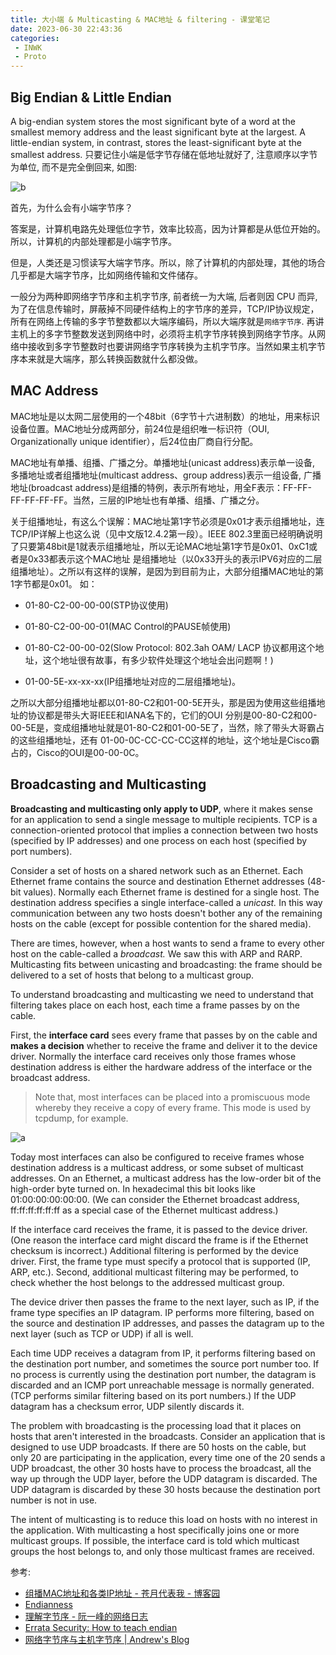 ```yaml
---
title: 大小端 & Multicasting & MAC地址 & filtering - 课堂笔记
date: 2023-06-30 22:43:36
categories:
 - INWK
 - Proto
---
```


## Big Endian & Little Endian

A big-endian system stores the most significant byte of a word at the smallest memory address and the least significant byte at the largest. A little-endian system, in contrast, stores the least-significant byte at the smallest address. 只要记住小端是低字节存储在低地址就好了, 注意顺序以字节为单位, 而不是完全倒回来, 如图:

![b](b.png)

首先，为什么会有小端字节序？

答案是，计算机电路先处理低位字节，效率比较高，因为计算都是从低位开始的。所以，计算机的内部处理都是小端字节序。

但是，人类还是习惯读写大端字节序。所以，除了计算机的内部处理，其他的场合几乎都是大端字节序，比如网络传输和文件储存。

一般分为两种即网络字节序和主机字节序, 前者统一为大端, 后者则因 CPU 而异, 为了在信息传输时，屏蔽掉不同硬件结构上的字节序的差异，TCP/IP协议规定，所有在网络上传输的多字节整数都以大端序编码，所以大端序就是`网络字节序`. 再讲主机上的多字节整数发送到网络中时，必须将主机字节序转换到网络字节序。从网络中接收到多字节整数时也要讲网络字节序转换为主机字节序。当然如果主机字节序本来就是大端序，那么转换函数就什么都没做。

## MAC Address

MAC地址是以太网二层使用的一个48bit（6字节十六进制数）的地址，用来标识设备位置。MAC地址分成两部分，前24位是组织唯一标识符（OUI, Organizationally unique identifier），后24位由厂商自行分配。

MAC地址有单播、组播、广播之分。单播地址(unicast address)表示单一设备, 多播地址或者组播地址(multicast address、group address)表示一组设备, 广播地址(broadcast address)是组播的特例，表示所有地址，用全F表示：FF-FF-FF-FF-FF-FF。当然，三层的IP地址也有单播、组播、广播之分。

关于组播地址，有这么个误解：MAC地址第1字节必须是0x01才表示组播地址，连TCP/IP详解上也这么说（见中文版12.4.2第一段）。IEEE 802.3里面已经明确说明了只要第48bit是1就表示组播地址，所以无论MAC地址第1字节是0x01、0xC1或者是0x33都表示这个MAC地址 是组播地址（以0x33开头的表示IPV6对应的二层组播地址）。之所以有这样的误解，是因为到目前为止，大部分组播MAC地址的第1字节都是0x01。 如：

- 01-80-C2-00-00-00(STP协议使用)

- 01-80-C2-00-00-01(MAC Control的PAUSE帧使用)

- 01-80-C2-00-00-02(Slow Protocol: 802.3ah OAM/ LACP 协议都用这个地址，这个地址很有故事，有多少软件处理这个地址会出问题啊！)

- 01-00-5E-xx-xx-xx(IP组播地址对应的二层组播地址)。

之所以大部分组播地址都以01-80-C2和01-00-5E开头，那是因为使用这些组播地址的协议都是带头大哥IEEE和IANA名下的，它们的OUI 分别是00-80-C2和00-00-5E是，变成组播地址就是01-80-C2和01-00-5E了，当然，除了带头大哥霸占的这些组播地址，还有 01-00-0C-CC-CC-CC这样的地址，这个地址是Cisco霸占的，Cisco的OUI是00-00-0C。

## Broadcasting and Multicasting

**Broadcasting and multicasting only apply to UDP**, where it makes sense for an application to send a single message to multiple recipients. TCP is a connection-oriented protocol that implies a connection between two hosts (specified by IP addresses) and one process on each host (specified by port numbers).

Consider a set of hosts on a shared network such as an Ethernet. Each Ethernet frame contains the source and destination Ethernet addresses (48-bit values). Normally each Ethernet frame is destined for a single host. The destination address specifies a single interface-called a *unicast.* In this way communication between any two hosts doesn't bother any of the remaining hosts on the cable (except for possible contention for the shared media).

There are times, however, when a host wants to send a frame to every other host on the cable-called a *broadcast.* We saw this with ARP and RARP. Multicasting fits between unicasting and broadcasting: the frame should be delivered to a set of hosts that belong to a multicast group.

To understand broadcasting and multicasting we need to understand that filtering takes place on each host, each time a frame passes by on the cable. 

First, the **interface card** sees every frame that passes by on the cable and **makes a decision** whether to receive the frame and deliver it to the device driver. Normally the interface card receives only those frames whose destination address is either the hardware address of the interface or the broadcast address. 

> Note that, most interfaces can be placed into a promiscuous mode whereby they receive a copy of every frame. This mode is used by tcpdump, for example.

![a](a.png)

Today most interfaces can also be configured to receive frames whose destination address is a multicast address, or some subset of multicast addresses. On an Ethernet, a multicast address has the low-order bit of the high-order byte turned on. In hexadecimal this bit looks like 01:00:00:00:00:00. (We can consider the Ethernet broadcast address, ff:ff:ff:ff:ff:ff as a special case of the Ethernet multicast address.)

If the interface card receives the frame, it is passed to the device driver. (One reason the interface card might discard the frame is if the Ethernet checksum is incorrect.) Additional filtering is performed by the device driver. First, the frame type must specify a protocol that is supported (IP, ARP, etc.). Second, additional multicast filtering may be performed, to check whether the host belongs to the addressed multicast group.

The device driver then passes the frame to the next layer, such as IP, if the frame type specifies an IP datagram. IP performs more filtering, based on the source and destination IP addresses, and passes the datagram up to the next layer (such as TCP or UDP) if all is well.

Each time UDP receives a datagram from IP, it performs filtering based on the destination port number, and sometimes the source port number too. If no process is currently using the destination port number, the datagram is discarded and an ICMP port unreachable message is normally generated. (TCP performs similar filtering based on its port numbers.) If the UDP datagram has a checksum error, UDP silently discards it.

The problem with broadcasting is the processing load that it places on hosts that aren't interested in the broadcasts. Consider an application that is designed to use UDP broadcasts. If there are 50 hosts on the cable, but only 20 are participating in the application, every time one of the 20 sends a UDP broadcast, the other 30 hosts have to process the broadcast, all the way up through the UDP layer, before the UDP datagram is discarded. The UDP datagram is discarded by these 30 hosts because the destination port number is not in use.

The intent of multicasting is to reduce this load on hosts with no interest in the application. With multicasting a host specifically joins one or more multicast groups. If possible, the interface card is told which multicast groups the host belongs to, and only those multicast frames are received.

参考:

- [组播MAC地址和各类IP地址 - 苍月代表我 - 博客园](https://www.cnblogs.com/lifan3a/articles/6650936.html)
- [Endianness](https://en.wikipedia.org/wiki/Endianness)
- [理解字节序 - 阮一峰的网络日志](https://www.ruanyifeng.com/blog/2016/11/byte-order.html)
- [Errata Security: How to teach endian](https://blog.erratasec.com/2016/11/how-to-teach-endian.html)
- [网络字节序与主机字节序 | Andrew's Blog](https://andrewpqc.github.io/2020/01/12/little-big-endian/)

